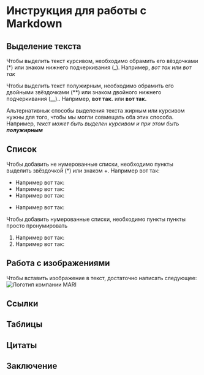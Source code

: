 # Инструкция для работы с Markdown

## Выделение текста

Чтобы выделить текст курсивом, необходимо обрамить его вёздочками (*) или знаком нижнего подчеркивания (_). Например, *вот так* или _вот так_

Чтобы выделить текст полужирным, необходимо обрамить его двойными звёздочками (**) или знаком двойного нижнего подчеркивания (__).. Например, **вот так.** или __вот так.__

Альтернативнык способы выделения текста жирным или курсивом нужны для того, чтобы мы могли совмещать оба этих способа. Например, _текст может быть выделен курсивом и при этом быть **полужирным**_

## Список

Чтобы добавить не нумерованные списки, необходимо пункты выделить звёздочкой (*) или знаком +. Например вот так:
* Например вот так:
* Например вот так:
* Например вот так: 
+ Например вот так:

Чтобы добавить нумерованные списки, необходимо пункты пункты просто пронумировать 
1.  Например вот так:
2.  Например вот так:

## Работа с изображениями

Чтобы вставить изображение в текст, достаточно написать следующее:
![Логотип компании MARI](b1-logo.png)

## Ссылки

## Таблицы

## Цитаты

## Заключение